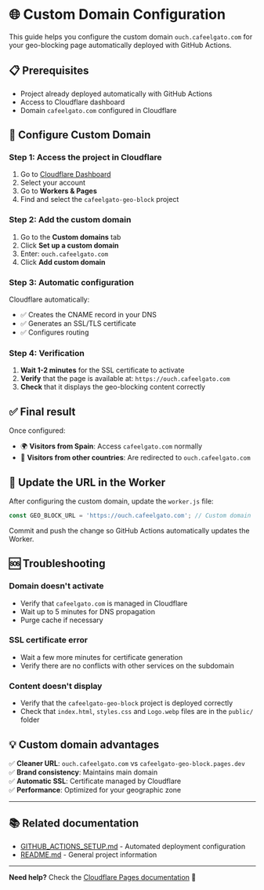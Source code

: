 # 🌐 Custom Domain Configuration

This guide helps you configure the custom domain `ouch.cafeelgato.com` for your geo-blocking page automatically deployed with GitHub Actions.

## 📋 Prerequisites

- Project already deployed automatically with GitHub Actions
- Access to Cloudflare dashboard
- Domain `cafeelgato.com` configured in Cloudflare

## 🔧 Configure Custom Domain

### Step 1: Access the project in Cloudflare

1. Go to [Cloudflare Dashboard](https://dash.cloudflare.com/)
2. Select your account
3. Go to **Workers & Pages**
4. Find and select the `cafeelgato-geo-block` project

### Step 2: Add the custom domain

1. Go to the **Custom domains** tab
2. Click **Set up a custom domain**
3. Enter: `ouch.cafeelgato.com`
4. Click **Add custom domain**

### Step 3: Automatic configuration

Cloudflare automatically:
- ✅ Creates the CNAME record in your DNS
- ✅ Generates an SSL/TLS certificate
- ✅ Configures routing

### Step 4: Verification

1. **Wait 1-2 minutes** for the SSL certificate to activate
2. **Verify** that the page is available at: `https://ouch.cafeelgato.com`
3. **Check** that it displays the geo-blocking content correctly

## ✅ Final result

Once configured:
- 🌍 **Visitors from Spain**: Access `cafeelgato.com` normally
- 🚫 **Visitors from other countries**: Are redirected to `ouch.cafeelgato.com`

## 🔄 Update the URL in the Worker

After configuring the custom domain, update the `worker.js` file:

```javascript
const GEO_BLOCK_URL = 'https://ouch.cafeelgato.com'; // Custom domain
```

Commit and push the change so GitHub Actions automatically updates the Worker.

## 🆘 Troubleshooting

### Domain doesn't activate
- Verify that `cafeelgato.com` is managed in Cloudflare
- Wait up to 5 minutes for DNS propagation
- Purge cache if necessary

### SSL certificate error
- Wait a few more minutes for certificate generation
- Verify there are no conflicts with other services on the subdomain

### Content doesn't display
- Verify that the `cafeelgato-geo-block` project is deployed correctly
- Check that `index.html`, `styles.css` and `Logo.webp` files are in the `public/` folder

## 💡 Custom domain advantages

✅ **Cleaner URL**: `ouch.cafeelgato.com` vs `cafeelgato-geo-block.pages.dev`  
✅ **Brand consistency**: Maintains main domain  
✅ **Automatic SSL**: Certificate managed by Cloudflare  
✅ **Performance**: Optimized for your geographic zone  

---

## 📚 Related documentation

- [GITHUB_ACTIONS_SETUP.md](GITHUB_ACTIONS_SETUP.md) - Automated deployment configuration
- [README.md](README.md) - General project information

---

**Need help?** Check the [Cloudflare Pages documentation](https://developers.cloudflare.com/pages/platform/custom-domains/) 🚀
